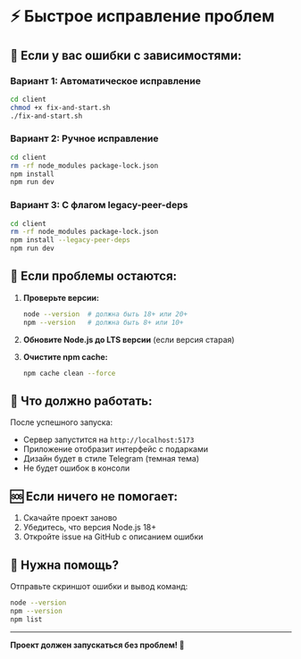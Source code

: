 # ⚡ Быстрое исправление проблем

## 🚨 Если у вас ошибки с зависимостями:

### Вариант 1: Автоматическое исправление
```bash
cd client
chmod +x fix-and-start.sh
./fix-and-start.sh
```

### Вариант 2: Ручное исправление
```bash
cd client
rm -rf node_modules package-lock.json
npm install
npm run dev
```

### Вариант 3: С флагом legacy-peer-deps
```bash
cd client
rm -rf node_modules package-lock.json
npm install --legacy-peer-deps
npm run dev
```

## 🔧 Если проблемы остаются:

1. **Проверьте версии:**
   ```bash
   node --version  # должна быть 18+ или 20+
   npm --version   # должна быть 8+ или 10+
   ```

2. **Обновите Node.js до LTS версии** (если версия старая)

3. **Очистите npm cache:**
   ```bash
   npm cache clean --force
   ```

## 📱 Что должно работать:

После успешного запуска:
- Сервер запустится на `http://localhost:5173`
- Приложение отобразит интерфейс с подарками
- Дизайн будет в стиле Telegram (темная тема)
- Не будет ошибок в консоли

## 🆘 Если ничего не помогает:

1. Скачайте проект заново
2. Убедитесь, что версия Node.js 18+
3. Откройте issue на GitHub с описанием ошибки

## 📧 Нужна помощь?

Отправьте скриншот ошибки и вывод команд:
```bash
node --version
npm --version
npm list
```

---

**Проект должен запускаться без проблем! 🎉**